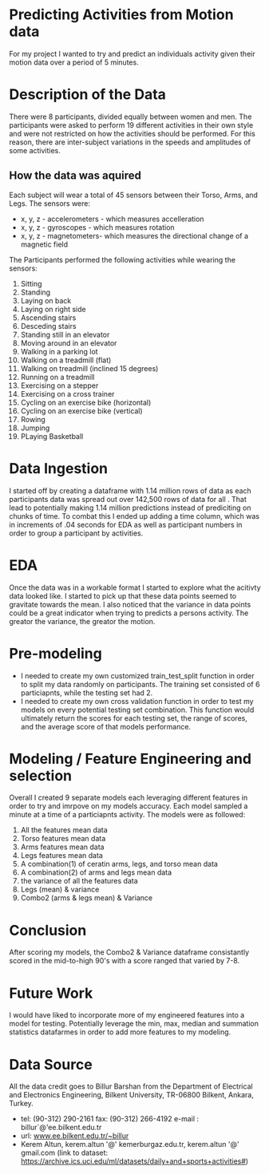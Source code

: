# Predicting Activities from Motion data
For my project I wanted to try and predict an individuals activity given their motion data over a period of 5 minutes.

# Description of the Data
There were 8 participants, divided equally between women and men. The participants were asked to perform 19 different activities in their own style and were not restricted on how the activities should be performed. For this reason, there are inter-subject variations in the speeds and amplitudes of some activities. 

## How the data was aquired
Each subject will wear a total of 45 sensors between their Torso, Arms, and Legs. The sensors were:
- x, y, z - accelerometers - which measures accelleration
- x, y, z - gyroscopes - which measures rotation
- x, y, z - magnetometers- which measures the directional change of a magnetic field

The Participants performed the following activities while wearing the sensors:
1. Sitting
2. Standing
3. Laying on back
4. Laying on right side
5. Ascending stairs
6. Desceding stairs
7. Standing still in an elevator
8. Moving around in an elevator
9. Walking in a parking lot
10. Walking on a treadmill (flat)
11. Walking on treadmill (inclined 15 degrees)
12. Running on a treadmill
13. Exercising on a stepper
14. Exercising on a cross trainer
15. Cycling on an exercise bike (horizontal)
16. Cycling on an exercise bike (vertical)
17. Rowing
18. Jumping
19. PLaying Basketball


# Data Ingestion
I started off by creating a dataframe with 1.14 million rows of data as each participants data was spread out over 142,500 rows of data for all . That lead to potentially making 1.14 million predictions instead of prediciting on chunks of time. To combat this I ended up adding a time column, which was in increments of .04 seconds for EDA as well as participant numbers in order to group a participant by activities. 

# EDA
Once the data was in a workable format I started to explore what the acitivty data looked like. I started to pick up that these data points seemed to gravitate towards the mean. I also noticed that the variance in data points could be a great indicator when trying to predicts a persons activity. The greator the variance, the greator the motion. 

# Pre-modeling
- I needed to create my own customized train_test_split function in order to split my data randomly on participants. The training set consisted of 6 particiapnts, while the testing set had 2.
- I needed to create my own cross validation function in order to test my models on every potential testing set combination. This function would ultimately return the scores for each testing set, the range of scores, and the average score of that models performance.

# Modeling / Feature Engineering and selection
Overall I created 9 separate models each leveraging different features in order to try and imrpove on my models accuracy. Each model sampled a minute at a time of a particiapnts activity. The models were as followed:
1. All the features mean data
2. Torso features mean data
3. Arms features mean data
4. Legs features mean data
5. A combination(1) of ceratin arms, legs, and torso mean data
6. A combination(2) of arms and legs mean data
7. the variance of all the features data
8. Legs (mean) & variance
9. Combo2 (arms & legs mean) & Variance

# Conclusion
After scoring my models, the Combo2 & Variance dataframe consistantly scored in the mid-to-high 90's with a score ranged that varied by 7-8.

# Future Work
I would have liked to incorporate more of my engineered features into a model for testing. Potentially leverage the min, max, median and summation statistics datafarmes in order to add more features to my modeling. 

# Data Source
All the data credit goes to Billur Barshan from the Department of Electrical and Electronics Engineering, Bilkent University, TR-06800 Bilkent, Ankara, Turkey. <br/>
- tel: (90-312) 290-2161 fax: (90-312) 266-4192 e-mail : billur`@'ee.bilkent.edu.tr
- url: www.ee.bilkent.edu.tr/~billur
- Kerem Altun, kerem.altun '@' kemerburgaz.edu.tr, kerem.altun '@' gmail.com
(link to dataset: https://archive.ics.uci.edu/ml/datasets/daily+and+sports+activities#)

